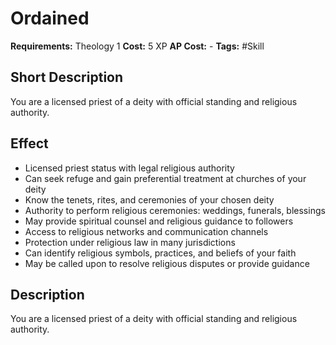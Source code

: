 # Ordained

**Requirements:** Theology 1
**Cost:** 5 XP
**AP Cost:** -
**Tags:** #Skill

## Short Description
You are a licensed priest of a deity with official standing and religious authority.

## Effect
- Licensed priest status with legal religious authority
- Can seek refuge and gain preferential treatment at churches of your deity
- Know the tenets, rites, and ceremonies of your chosen deity
- Authority to perform religious ceremonies: weddings, funerals, blessings
- May provide spiritual counsel and religious guidance to followers
- Access to religious networks and communication channels
- Protection under religious law in many jurisdictions
- Can identify religious symbols, practices, and beliefs of your faith
- May be called upon to resolve religious disputes or provide guidance

## Description
You are a licensed priest of a deity with official standing and religious authority.